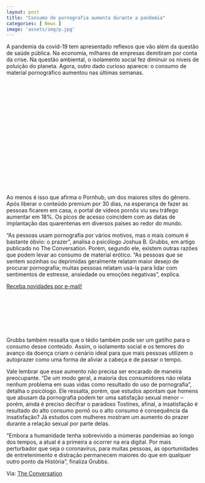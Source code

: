 ```yaml
---
layout: post
title: "Consumo de pornografia aumenta durante a pandemia"
categories: [ News ]
image: 'assets/img/p.jpg'
---
```


A pandemia da covid-19 tem apresentado reflexos que vão além da questão de saúde pública. Na economia, milhares de empresas demitiram por conta da crise. Na questão ambiental, o isolamento social fez diminuir os níveis de poluição do planeta. Agora, outro dado curioso aparece: o consumo de material pornográfico aumentou nas últimas semanas.

<!-- QUADRADO -->
<script async src="//pagead2.googlesyndication.com/pagead/js/adsbygoogle.js"></script>
<ins class="adsbygoogle"
style="display:inline-block;width:336px;height:280px"
data-ad-client="ca-pub-2838251107855362"
data-ad-slot="5351066970"></ins>
<script>
(adsbygoogle = window.adsbygoogle || []).push({});
</script>

Ao menos é isso que afirma o Pornhub, um dos maiores sites do gênero. Após liberar o conteúdo premium por 30 dias, na esperança de fazer as pessoas ficarem em casa, o portal de vídeos pornôs viu seu tráfego aumentar em 18%. Os picos de acesso coincidem com as datas de implantação das quarentenas em diversos países ao redor do mundo.

“As pessoas usam pornografia por vários motivos, mas o mais comum é bastante óbvio: o prazer”, analisa o psicólogo Joshua B. Grubbs, em artigo publicado no The Conversation. Porém, segundo ele, existem outras razões que podem levar ao consumo de material erótico. “As pessoas que se sentem sozinhas ou deprimidas geralmente relatam maior desejo de procurar pornografia; muitas pessoas relatam usá-la para lidar com sentimentos de estresse, ansiedade ou emoções negativas”, explica.

<a href="https://terminalroot.com.br/newsletter" target="_blank" class="btn btn-danger btn-block">Receba novidades por e-mail!</a> 

<!-- MINI ANÚNCIO -->
<script async src="//pagead2.googlesyndication.com/pagead/js/adsbygoogle.js"></script>
<!-- Games Root -->
<ins class="adsbygoogle"
style="display:inline-block;width:730px;height:95px"
data-ad-client="ca-pub-2838251107855362"
data-ad-slot="5351066970"></ins>
<script>
(adsbygoogle = window.adsbygoogle || []).push({});
</script>

Grubbs também ressalta que o tédio também pode ser um gatilho para o consumo desse conteúdo. Assim, o isolamento social e os temores do avanço da doença criam o cenário ideal para que mais pessoas utilizem o autoprazer como uma forma de aliviar a cabeça e de passar o tempo.

Vale lembrar que esse aumento não precisa ser encarado de maneira preocupante. “De um modo geral, a maioria dos consumidores não relata nenhum problema em suas vidas como resultado do uso de pornografia”, detalha o psicólogo. Ele ressalta, porém, que estudos apontam que homens que abusam da pornografia podem ter uma satisfação sexual menor – porém, ainda é preciso decifrar o paradoxo Tostines, afinal, a insatisfação é resultado do alto consumo pornô ou o alto consumo é consequência da insatisfação? Já estudos com mulheres mostram um aumento do prazer durante a relação sexual por parte delas.

<!-- RETANGULO LARGO 2 -->
<script async src="//pagead2.googlesyndication.com/pagead/js/adsbygoogle.js"></script>
<ins class="adsbygoogle"
style="display:block; text-align:center;"
data-ad-layout="in-article"
data-ad-format="fluid"
data-ad-client="ca-pub-2838251107855362"
data-ad-slot="8549252987"></ins>
<script>
(adsbygoogle = window.adsbygoogle || []).push({});
</script>

“Embora a humanidade tenha sobrevivido a inúmeras pandemias ao longo dos tempos, a atual é a primeira a ocorrer na era digital. Por mais perturbador que seja o coronavírus, para muitas pessoas, as oportunidades de entretenimento e distração permanecem maiores do que em qualquer outro ponto da História”, finaliza Grubbs.

Via: [The Conversation](https://theconversation.com/porn-use-is-up-thanks-to-the-pandemic-134972)
